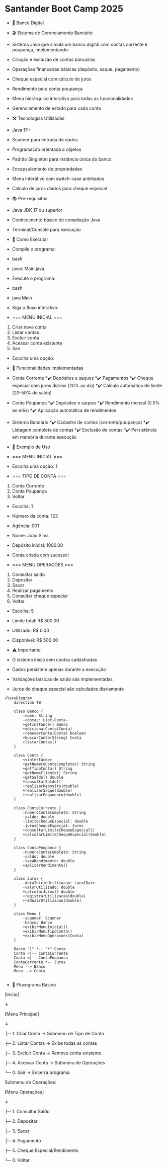 # Santander Boot Camp 2025

* 🏦 Banco Digital 
* 🎬 Sistema de Gerenciamento Bancário
* Sistema Java que simula um banco digital com contas corrente e poupança, implementando:
* Criação e exclusão de contas bancárias
* Operações financeiras básicas (depósito, saque, pagamento)
* Cheque especial com cálculo de juros
* Rendimento para conta poupança
* Menu hierárquico interativo para todas as funcionalidades
* Gerenciamento de estado para cada conta

* 🛠️ Tecnologias Utilizadas
* Java 17+
* Scanner para entrada de dados
* Programação orientada a objetos
* Padrão Singleton para instância única do banco
* Encapsulamento de propriedades
* Menu interativo com switch-case aninhados
* Cálculo de juros diários para cheque especial

* 📚 Pré-requisitos
* Java JDK 17 ou superior
* Conhecimento básico de compilação Java
* Terminal/Console para execução

* 🚀 Como Executar
* Compile o programa:
* bash
* javac Main.java
* Execute o programa:
* bash
* java Main
* Siga o fluxo interativo:

* === MENU INICIAL ===
1. Criar nova conta
2. Listar contas
3. Excluir conta
4. Acessar conta existente
0. Sair
* Escolha uma opção:

* 🎯 Funcionalidades Implementadas
* Conta Corrente
*✔️ Depósitos e saques
*✔️ Pagamentos
*✔️ Cheque especial com juros diários (20% ao dia)
*✔️ Cálculo automático de limite (20-50% do saldo)

* Conta Poupança
*✔️ Depósitos e saques
*✔️ Rendimento mensal (0.5% ao mês)
*✔️ Aplicação automática de rendimentos

* Sistema Bancário
*✔️ Cadastro de contas (corrente/poupança)
*✔️ Listagem completa de contas
*✔️ Exclusão de contas
*✔️ Persistência em memória durante execução

* 📝 Exemplo de Uso
 
* === MENU INICIAL ===
* Escolha uma opção: 1
 
* === TIPO DE CONTA ===
1. Conta Corrente
2. Conta Poupança
0. Voltar
 
* Escolha: 1
* Número da conta: 123
* Agência: 001
* Nome: João Silva
* Depósito inicial: 1000.00
* Conta criada com sucesso!

* === MENU OPERAÇÕES ===
1. Consultar saldo
2. Depositar
3. Sacar
4. Realizar pagamento
5. Consultar cheque especial
0. Voltar
 
* Escolha: 5
* Limite total: R$ 500.00
* Utilizado: R$ 0.00
* Disponível: R$ 500.00

* ⚠️ Importante
* O sistema inicia sem contas cadastradas
* Dados persistem apenas durante a execução
* Validações básicas de saldo são implementadas
* Juros do cheque especial são calculados diariamente
  
````mermaid
classDiagram
    direction TB
    
    class Banco {
        -nome: String
        -contas: List~Conta~
        +getInstance() Banco
        +adicionarConta(Conta)
        +removerConta(Conta) boolean
        +buscarConta(String) Conta
        +listarContas()
    }

    class Conta {
        <<interface>>
        +getNumeroContaCompleto() String
        +getTipoConta() String
        +getNomeCliente() String
        +getSaldo() double
        +consultarSaldo()
        +realizarDeposito(double)
        +realizarSaque(double)
        +realizarPagamento(double)
    }

    class ContaCorrente {
        -numeroContaCompleto: String
        -saldo: double
        -limiteChequeEspecial: double
        -jurosChequeEspecial: Juros
        +consultarLimiteChequeEspecial()
        +calcularLimiteChequeEspecial(double)
    }

    class ContaPoupanca {
        -numeroContaCompleto: String
        -saldo: double
        -taxaRendimento: double
        +aplicarRendimento()
    }

    class Juros {
        -dataInicioUtilizacao: LocalDate
        -valorUtilizado: double
        +calcularJuros() double
        +registrarUtilizacao(double)
        +reduzirUtilizacao(double)
    }

    class Menu {
        -scanner: Scanner
        -banco: Banco
        +exibirMenuInicial()
        +exibirMenuTipoConta()
        +exibirMenuOperacoes(Conta)
    }

    Banco "1" *-- "*" Conta
    Conta <|-- ContaCorrente
    Conta <|-- ContaPoupanca
    ContaCorrente *-- Juros
    Menu --> Banco
    Menu --> Conta
 
````
 
* 🔄 Fluxograma Básico

[Início]

↓

[Menu Principal]

↓

├─ 1. Criar Conta → Submenu de Tipo de Conta

├─ 2. Listar Contas → Exibe todas as contas

├─ 3. Excluir Conta → Remove conta existente

├─ 4. Acessar Conta → Submenu de Operações

└─ 0. Sair → Encerra programa

Submenu de Operações:

[Menu Operações]

↓

├─ 1. Consultar Saldo

├─ 2. Depositar

├─ 3. Sacar

├─ 4. Pagamento

├─ 5. Cheque Especial/Rendimento

└─ 0. Voltar